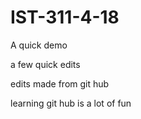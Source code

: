 # IST-311-4-18
A quick demo

a few quick edits

edits made from git hub

learning git hub is a lot of fun
